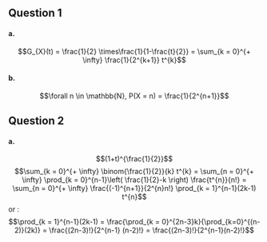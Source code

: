 ## Question 1
#### a.
$$G_{X}(t) = \frac{1}{2} \times\frac{1}{1-\frac{t}{2}} = \sum_{k = 0}^{+ \infty} \frac{1}{2^{k+1}} t^{k}$$
#### b.
$$\forall n \in \mathbb{N}, P(X = n) = \frac{1}{2^{n+1}}$$

## Question 2
#### a.
$$(1+t)^{\frac{1}{2}}$$
$$\sum_{k =  0}^{+ \infty} \binom{\frac{1}{2}}{k} t^{k} = \sum_{n = 0}^{+ \infty} \prod_{k = 0}^{n-1}\left( \frac{1}{2}-k \right) \frac{t^{n}}{n!} = \sum_{n = 0}^{+ \infty} \frac{(-1)^{n+1}}{2^{n}n!} \prod_{k = 1}^{n-1}(2k-1) t^{n}$$
or : 
$$\prod_{k = 1}^{n-1}(2k-1) = \frac{\prod_{k = 0}^{2n-3}k}{\prod_{k=0}^{(n-2)}(2k)} = \frac{(2n-3)!}{2^{n-1} (n-2)!} = \frac{(2n-3)!}{2^{n-1}(n-2)!}$$

$$$$